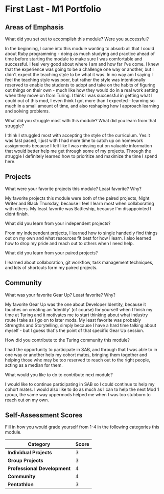 # First Last - M1 Portfolio

## Areas of Emphasis

What did you set out to accomplish this module? Were you successful?

In the beginning, I came into this module wanting to absorb all that I could about Ruby programming - doing as much studying and practice ahead of time before starting the module to make sure I was comfortable and successful. I feel very good about where I am and how far I've come. I knew that the experience was going to be a challenge one way or another, but I didn't expect the teaching style to be what it was. In no way am I saying I feel the teaching style was poor, but rather the style was intentionally reserved to enable the students to adopt and take on the habits of figuring out things on their own - much like how they would do in a real work setting when they move on from Turing. I think I was successful in getting what I could out of this mod, I even think I got more than I expected - learning so much in a small amount of time, and also reshaping how I approach learning and solving problems.

What did you struggle most with this module? What did you learn from that struggle?

I think I struggled most with accepting the style of the curriculum. Yes it was fast paced, I just with I had more time to catch up on homework assignments because I felt like I was missing out on valuable information that would better help me get through some of my projects. Through the struggle I definitely learned how to prioritize and maximize the time I spend here.


## Projects

What were your favorite projects this module? Least favorite? Why?

My favorite projects this module were both of the paired projects, Night Writer and Black Thursday, because I feel I learn most when collaborating with others. My least favorite was Battleship, because I'm disappointed I didnt finish.

What did you learn from your independent projects?

From my independent projects, I learned how to single handedly find things out on my own and what resources fit best for how I learn. I also learned how to drop my pride and reach out to others when I need help.

What did you learn from your paired projects?

I learned about collaboration, git workflow, task management techniques, and lots of shortcuts form my paired projects.

## Community

What was your favorite Gear Up? Least favorite? Why?

My favorite Gear Up was the one about Developer Identity, because it touches on creating an 'identity' (of course) for yourself when I finish my time at Turing and it motivates me to start thinking about what industry route I take as I go on to later mods. My least favorite was probably Strengths and Storytelling, simply because I have a hard time talking about myself - but I guess that's the point of that specific Gear Up session.

How did you contribute to the Turing community this module?

I had the opportunity to participate in SAB, and through that I was able to in one way or another help my cohort mates, bringing them together and helping those who may be too reserved to reach out to the right people, acting as a median for them.

What would you like to do to contribute next module?

I would like to continue participating in SAB so I could continue to help my cohort mates. I would also like to do as much as I can to help the next Mod 1 group, the same way uppermods helped me when I was too stubborn to reach out on my own.

## Self-Assessment Scores

Fill in how you would grade yourself from 1-4 in the following categories this module.

| Category                     | Score |
| -----------------------------| ----- |
| **Individual Projects**      |   3   |
| **Group Projects**           |   3   |
| **Professional Development** |   4   |
| **Community**                |   4   |
| **Pentathlon**               |   3   |

